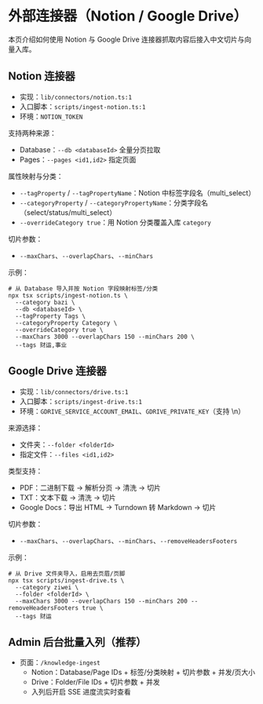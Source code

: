 # 外部连接器（Notion / Google Drive）

本页介绍如何使用 Notion 与 Google Drive 连接器抓取内容后接入中文切片与向量入库。

## Notion 连接器

- 实现：`lib/connectors/notion.ts:1`
- 入口脚本：`scripts/ingest-notion.ts:1`
- 环境：`NOTION_TOKEN`

支持两种来源：
- Database：`--db <databaseId>` 全量分页拉取
- Pages：`--pages <id1,id2>` 指定页面

属性映射与分类：
- `--tagProperty` / `--tagPropertyName`：Notion 中标签字段名（multi_select）
- `--categoryProperty` / `--categoryPropertyName`：分类字段名（select/status/multi_select）
- `--overrideCategory true`：用 Notion 分类覆盖入库 `category`

切片参数：
- `--maxChars`、`--overlapChars`、`--minChars`

示例：
```
# 从 Database 导入并按 Notion 字段映射标签/分类
npx tsx scripts/ingest-notion.ts \
  --category bazi \
  --db <databaseId> \
  --tagProperty Tags \
  --categoryProperty Category \
  --overrideCategory true \
  --maxChars 3000 --overlapChars 150 --minChars 200 \
  --tags 财运,事业
```

## Google Drive 连接器

- 实现：`lib/connectors/drive.ts:1`
- 入口脚本：`scripts/ingest-drive.ts:1`
- 环境：`GDRIVE_SERVICE_ACCOUNT_EMAIL`、`GDRIVE_PRIVATE_KEY`（支持 \n）

来源选择：
- 文件夹：`--folder <folderId>`
- 指定文件：`--files <id1,id2>`

类型支持：
- PDF：二进制下载 → 解析分页 → 清洗 → 切片
- TXT：文本下载 → 清洗 → 切片
- Google Docs：导出 HTML → Turndown 转 Markdown → 切片

切片参数：
- `--maxChars`、`--overlapChars`、`--minChars`、`--removeHeadersFooters`

示例：
```
# 从 Drive 文件夹导入，启用去页眉/页脚
npx tsx scripts/ingest-drive.ts \
  --category ziwei \
  --folder <folderId> \
  --maxChars 3000 --overlapChars 150 --minChars 200 --removeHeadersFooters true \
  --tags 财运
```

## Admin 后台批量入列（推荐）

- 页面：`/knowledge-ingest`
  - Notion：Database/Page IDs + 标签/分类映射 + 切片参数 + 并发/页大小
  - Drive：Folder/File IDs + 切片参数 + 并发
  - 入列后开启 SSE 进度流实时查看

